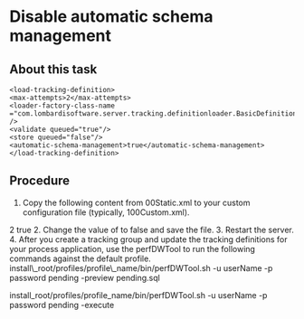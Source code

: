 # Disable automatic schema management

## About this task

```
<load-tracking-definition>
<max-attempts>2</max-attempts>
<loader-factory-class-name ="com.lombardisoftware.server.tracking.definitionloader.BasicDefinitionLoaderFactory" />
<validate queued="true"/>
<store queued="false"/>
<automatic-schema-management>true</automatic-schema-management>
</load-tracking-definition>
```

## Procedure

1. Copy the following content from 00Static.xml to
your custom configuration file (typically, 100Custom.xml).
<load-tracking-definition>
<max-attempts>2</max-attempts>
<loader-factory-class-name ="com.lombardisoftware.server.tracking. 
definitionloader.BasicDefinitionLoaderFactory" />
<validate queued="true"/>
<store queued="false"/>
<automatic-schema-management>true</automatic-schema-management>
</load-tracking-definition>
2. Change the value of <automatic-schema-management> to false and
save the file.
3. Restart the server.
4. After you create a tracking group and update the tracking
definitions for your process application, use the perfDWTool to run
the following commands against the default profile. install\_root/profiles/profile\_name/bin/perfDWTool.sh 
-u userName -p password pending -preview pending.sql

install\_root/profiles/profile\_name/bin/perfDWTool.sh 
-u userName -p password pending -execute